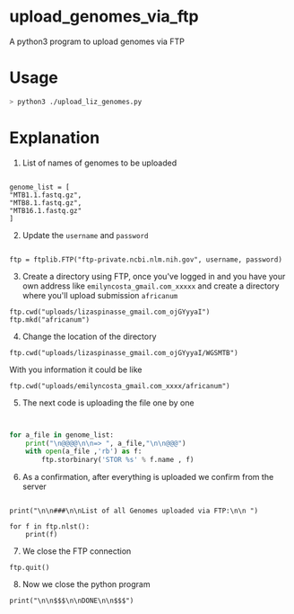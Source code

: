 # upload_genomes_via_ftp

A python3 program to upload genomes via FTP

# Usage

```bash
> python3 ./upload_liz_genomes.py

```

# Explanation 

1. List of names of genomes to be uploaded

```

genome_list = [
"MTB1.1.fastq.gz",
"MTB8.1.fastq.gz",
"MTB16.1.fastq.gz"
]
```

2. Update the `username` and `password` 

```

ftp = ftplib.FTP("ftp-private.ncbi.nlm.nih.gov", username, password)

```

3. Create a directory using FTP, once you've logged in and you have your own address like `emilyncosta_gmail.com_xxxxx` and create a directory where you'll upload submission `africanum`

```
ftp.cwd("uploads/lizaspinasse_gmail.com_ojGYyyaI")
ftp.mkd("africanum")

```

4. Change the location of the directory 

```
ftp.cwd("uploads/lizaspinasse_gmail.com_ojGYyyaI/WGSMTB")
```

With you information it could be like 

```
ftp.cwd("uploads/emilyncosta_gmail.com_xxxx/africanum")

```


5. The next code is uploading the file one by one 

```python


for a_file in genome_list:
    print("\n@@@@\n\n=> ", a_file,"\n\n@@@")
    with open(a_file ,'rb') as f:
        ftp.storbinary('STOR %s' % f.name , f)


```

6. As a confirmation, after everything is uploaded we confirm from the server 

```

print("\n\n###\n\nList of all Genomes uploaded via FTP:\n\n ")

for f in ftp.nlst():
    print(f)

```

7. We close the FTP connection

```
ftp.quit()

```

8. Now we close the python program

```
print("\n\n$$$\n\nDONE\n\n$$$")
```
